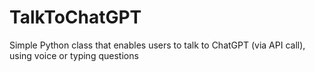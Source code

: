 # TalkToChatGPT
Simple Python class that enables users to talk to ChatGPT (via API call), using voice or typing questions
